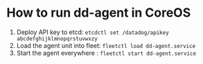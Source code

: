 # How to run dd-agent in CoreOS

1. Deploy API key to etcd: `etcdctl set /datadog/apikey abcdefghijklmnopqrstuvwxzy`
1. Load the agent unit into fleet: `fleetctl load dd-agent.service`
1. Start the agent everywhere : `fleetctl start dd-agent.service`

